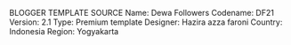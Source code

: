 BLOGGER TEMPLATE SOURCE
Name: Dewa Followers
Codename: DF21
Version: 2.1
Type: Premium template
Designer: Hazira azza faroni
Country: Indonesia
Region: Yogyakarta
